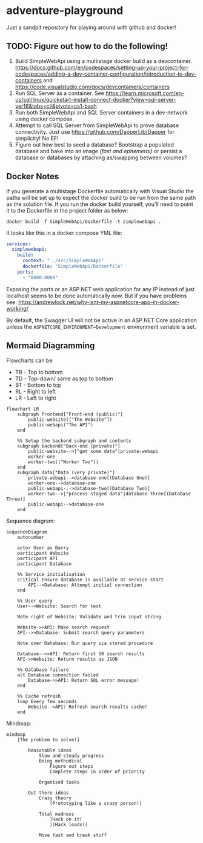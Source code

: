 # adventure-playground

Just a sandpit repository for playing around with github and docker!

## TODO: Figure out how to do the following!

1. Build SimpleWebApi using a multistage docker build as a devcontainer. https://docs.github.com/en/codespaces/setting-up-your-project-for-codespaces/adding-a-dev-container-configuration/introduction-to-dev-containers and https://code.visualstudio.com/docs/devcontainers/containers
2. Run SQL Server as a container. See https://learn.microsoft.com/en-us/sql/linux/quickstart-install-connect-docker?view=sql-server-ver16&tabs=cli&pivots=cs1-bash
3. Run both SimpleWebApi and SQL Server containers in a dev-network using docker compose.
4. Attempt to call SQL Server from SimpleWebApi to prove database connectivity. Just use https://github.com/DapperLib/Dapper for simplicity! No EF!
5. Figure out how best to seed a database? Bootstrap a populated database and bake into an image _(fast and ephemeral)_ or persist a database or databases by attaching as/swapping between volumes?

## Docker Notes

If you generate a multistage Dockerfile automatically with Visual Studio the paths will be set up to expect the docker build to be run from the same path as the solution file. If you run the docker build yourself, you'll need to point it to the Dockerfile in the project folder as below:

```
docker build -f SimpleWebApi/Dockerfile -t simplewebapi .
```

It looks like this in a docker compose YML file:

```yml
services:
  simplewebapi:
    build:
      context: "../src/SimpleWebApi"
      dockerfile: "SimpleWebApi/Dockerfile"
    ports:
      - "8080:8080"
```

Exposing the ports or an ASP.NET web application for any IP instead of just localhost seems to be done automatically now. But if you have problems see: https://andrewlock.net/why-isnt-my-aspnetcore-app-in-docker-working/

By default, the Swagger UI will not be active in an ASP.NET Core application unless the `ASPNETCORE_ENVIRONMENT=Development` environment variable is set.

## Mermaid Diagramming

Flowcharts can be:

- TB - Top to bottom
- TD - Top-down/ same as top to bottom
- BT - Bottom to top
- RL - Right to left
- LR - Left to right

```mermaid
flowchart LR
    subgraph frontend["Front-end (public)"]
        public-website(["The Website"])
        public-webapi("The API")
    end

    %% Setup the backend subgraph and contents
    subgraph backend["Back-end (private)"]
        public-website-->|"get some data"|private-webapi
        worker-one
        worker-two(("Worker Two"))
    end
    subgraph data["Data (very private)"]
        private-webapi-->database-one[(Database One)]
        worker-one-->database-one
        public-webapi-.->database-two[(Database Two)]
        worker-two-->|"process staged data"|database-three[(Database Three)]
        public-webapi-->database-one
    end
```

Sequence diagram:

```mermaid
sequenceDiagram
    autonumber

    actor User as Barry
    participant Website
    participant API
    participant Database

    %% Service initialisation
    critical Ensure database is available at service start
        API-->Database: Attempt initial connection
    end

    %% User query
    User-->Website: Search for text

    Note right of Website: Validate and trim input string

    Website->>API: Make search request
    API-->>Database: Submit search query parameters

    Note over Database: Run query via stored procedure

    Database-->>API: Return first 50 search results
    API->>Website: Return results as JSON

    %% Database failure
    alt Database connection failed
        Database->>API: Return SQL error message!
    end

    %% Cache refresh
    loop Every few seconds
        Website-->API: Refresh search results cache!
    end
```

Mindmap:

```mermaid
mindmap
    [The problem to solve!]

        Reasonable ideas
            Slow and steady progress
            Being methodical
                Figure out steps
                Complete steps in order of priority

            Organised tasks

        Out there ideas
            Crazy theory
                (Prototyping like a crazy person!)

            Total madness
                )Hack on it(
                ))Hack loads((

            Move fast and break stuff
```
